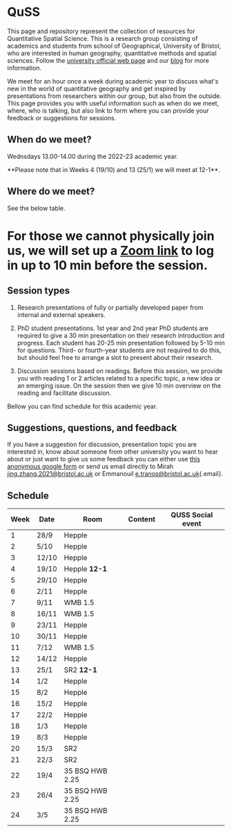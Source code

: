 # QuSS

This page and repository represent the collection of resources for Quantitative Spatial Science. This is a research group consisting of academics and students from school of Geographical, University of Bristol, who are interested in human geography, quantitative methods and spatial sciences. Follow the [university official web page](http://www.bristol.ac.uk/geography/research/quantitative-spatial-science/) and our [blog](https://quss.blogs.bristol.ac.uk/) for more information.

We meet for an hour once a week during academic year to discuss what's new in the world of quantitative geography and get inspired by presentations from researchers within our group, but also from the outside. This page provides you with useful information such as when do we meet, where, who is talking, but also link to form where you can provide your feedback or suggestions for sessions.

## When do we meet?

Wednsdays 13.00-14.00 during the 2022-23 academic year.

\*\*Please note that in Weeks 4 (19/10) and 13 (25/1) we will meet at 12-1\*\*.

## Where do we meet?

See the below table.

# For those we cannot physically join us, we will set up a [Zoom link](https://bristol-ac-uk.zoom.us/j/97858763043?pwd=bVp6RmRTN1J0UE00M1NLcGpLWkFFQT09) to log in up to 10 min before the session.

## Session types

1.  Research presentations of fully or partially developed paper from internal and external speakers.

2.  PhD student presentations. 1st year and 2nd year PhD students are required to give a 30 min presentation on their research introduction and progress. Each student has 20-25 min presentation followed by 5-10 min for questions. Third- or fourth-year students are not required to do this, but should feel free to arrange a slot to present about their research.

3.  Discussion sessions based on readings. Before this session, we provide you with reading 1 or 2 articles related to a specific topic, a new idea or an emerging issue. On the session then we give 10 min overview on the reading and facilitate discussion.

Bellow you can find schedule for this academic year.

## Suggestions, questions, and feedback

If you have a suggestion for discussion, presentation topic you are interested in, know about someone from other university you want to hear about or just want to give us some feedback you can either use [this anonymous google form](https://forms.gle/kSDZTf6AUpANTF9U9) or send us email directly to Mirah [jing.zhang.2021\@bristol.ac.uk](mailto:jing.zhang.2021@bristol.ac.uk) or Emmanouil [e.tranos\@bristol.ac.uk](mailto:e.tranos@bristol.ac.uk){.email}.

## Schedule

| Week | Date  | Room             | Content | QUSS Social event |
|------|-------|------------------|---------|-------------------|
| 1    | 28/9  | Hepple           |         |                   |
| 2    | 5/10  | Hepple           |         |                   |
| 3    | 12/10 | Hepple           |         |                   |
| 4    | 19/10 | Hepple **12-1**  |         |                   |
| 5    | 29/10 | Hepple           |         |                   |
| 6    | 2/11  | Hepple           |         |                   |
| 7    | 9/11  | WMB 1.5          |         |                   |
| 8    | 16/11 | WMB 1.5          |         |                   |
| 9    | 23/11 | Hepple           |         |                   |
| 10   | 30/11 | Hepple           |         |                   |
| 11   | 7/12  | WMB 1.5          |         |                   |
| 12   | 14/12 | Hepple           |         |                   |
| 13   | 25/1  | SR2 **12-1**     |         |                   |
| 14   | 1/2   | Hepple           |         |                   |
| 15   | 8/2   | Hepple           |         |                   |
| 16   | 15/2  | Hepple           |         |                   |
| 17   | 22/2  | Hepple           |         |                   |
| 18   | 1/3   | Hepple           |         |                   |
| 19   | 8/3   | Hepple           |         |                   |
| 20   | 15/3  | SR2              |         |                   |
| 21   | 22/3  | SR2              |         |                   |
| 22   | 19/4  | 35 BSQ HWB 2.25  |         |                   |
| 23   | 26/4  | 35 BSQ HWB 2.25  |         |                   |
| 24   | 3/5   | 35 BSQ HWB 2.25  |         |                   |
